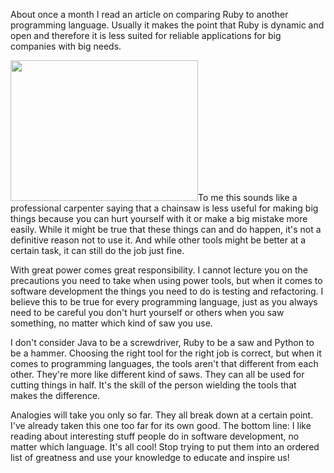 About once a month I read an article on comparing Ruby to another programming language. Usually it makes the point that Ruby is dynamic and open and therefore it is less suited for reliable applications for big companies with big needs.

<a href="http://www.flickr.com/photos/riot/274640494/"><img src="http://iain.nl/wp-content/uploads/2010/09/trees-300x225.jpg" alt="" title="Chainsaw Massacre - by rogiro, released under Creative Commons license" width="300" height="225" class="alignright size-medium wp-image-905 ir_black" /></a>To me this sounds like a professional carpenter saying that a chainsaw is less useful for making big things because you can hurt yourself with it or make a big mistake more easily. While it might be true that these things can and do happen, it's not a definitive reason not to use it. And while other tools might be better at a certain task, it can still do the job just fine.

With great power comes great responsibility. I cannot lecture you on the precautions you need to take when using power tools, but when it comes to software development the things you need to do is testing and refactoring. I believe this to be true for every programming language, just as you always need to be careful you don't hurt yourself or others when you saw something, no matter which kind of saw you use.

I don't consider Java to be a screwdriver, Ruby to be a saw and Python to be a hammer. Choosing the right tool for the right job is correct, but when it comes to programming languages, the tools aren't that different from each other. They're more like different kind of saws. They can all be used for cutting things in half. It's the skill of the person wielding the tools that makes the difference.

Analogies will take you only so far. They all break down at a certain point. I've already taken this one too far for its own good. The bottom line: I like reading about interesting stuff people do in software development, no matter which language. It's all cool! Stop trying to put them into an ordered list of greatness and use your knowledge to educate and inspire us!
